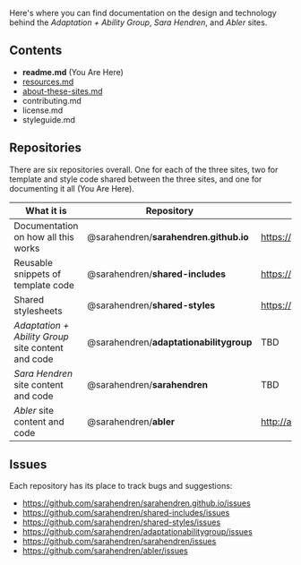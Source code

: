 Here's where you can find documentation on the design and technology behind the _Adaptation + Ability Group_, _Sara Hendren_, and _Abler_ sites.

## Contents

- **readme.md** (You Are Here)
- [resources.md](resources.md)
- [about-these-sites.md](about-these-sites.md)
- contributing.md
- license.md
- styleguide.md

## Repositories

There are six repositories overall. One for each of the three sites, two for template and style code shared between the three sites, and one for documenting it all (You Are Here).

| What it is | Repository | Public URL |
| --- | --- | --- |
| Documentation on how all this works | @sarahendren/**sarahendren.github.io** | https://github.com/sarahendren/sarahendren.github.io |
| Reusable snippets of template code | @sarahendren/**shared-includes** | https://github.com/sarahendren/shared-styles |
| Shared stylesheets | @sarahendren/**shared-styles** | https://github.com/sarahendren/shared-includes |
| _Adaptation + Ability Group_ site content and code | @sarahendren/**adaptationabilitygroup** | TBD |
| _Sara Hendren_ site content and code | @sarahendren/**sarahendren** | TBD |
| _Abler_ site content and code | @sarahendren/**abler** | http://ablersite.org |

## Issues

Each repository has its place to track bugs and suggestions:

- https://github.com/sarahendren/sarahendren.github.io/issues
- https://github.com/sarahendren/shared-includes/issues
- https://github.com/sarahendren/shared-styles/issues
- https://github.com/sarahendren/adaptationabilitygroup/issues
- https://github.com/sarahendren/sarahendren/issues
- https://github.com/sarahendren/abler/issues

